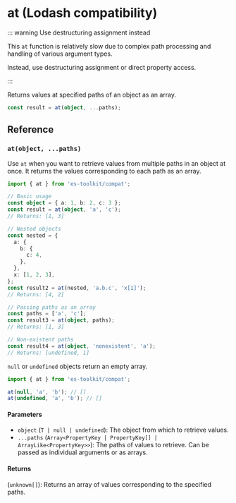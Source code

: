 # at (Lodash compatibility)

::: warning Use destructuring assignment instead

This `at` function is relatively slow due to complex path processing and handling of various argument types.

Instead, use destructuring assignment or direct property access.

:::

Returns values at specified paths of an object as an array.

```typescript
const result = at(object, ...paths);
```

## Reference

### `at(object, ...paths)`

Use `at` when you want to retrieve values from multiple paths in an object at once. It returns the values corresponding to each path as an array.

```typescript
import { at } from 'es-toolkit/compat';

// Basic usage
const object = { a: 1, b: 2, c: 3 };
const result = at(object, 'a', 'c');
// Returns: [1, 3]

// Nested objects
const nested = {
  a: {
    b: {
      c: 4,
    },
  },
  x: [1, 2, 3],
};
const result2 = at(nested, 'a.b.c', 'x[1]');
// Returns: [4, 2]

// Passing paths as an array
const paths = ['a', 'c'];
const result3 = at(object, paths);
// Returns: [1, 3]

// Non-existent paths
const result4 = at(object, 'nonexistent', 'a');
// Returns: [undefined, 1]
```

`null` or `undefined` objects return an empty array.

```typescript
import { at } from 'es-toolkit/compat';

at(null, 'a', 'b'); // []
at(undefined, 'a', 'b'); // []
```

#### Parameters

- `object` (`T | null | undefined`): The object from which to retrieve values.
- `...paths` (`Array<PropertyKey | PropertyKey[] | ArrayLike<PropertyKey>>`): The paths of values to retrieve. Can be passed as individual arguments or as arrays.

#### Returns

(`unknown[]`): Returns an array of values corresponding to the specified paths.
